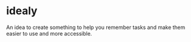 # idealy
An idea to create something to help you remember tasks and make them easier to use and more accessible.
